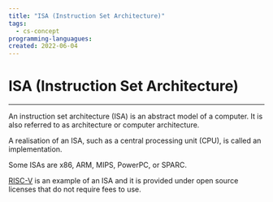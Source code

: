 ```yaml
---
title: "ISA (Instruction Set Architecture)"
tags:
  - cs-concept
programming-languagues:
created: 2022-06-04
---
```

# ISA (Instruction Set Architecture)
---
An instruction set architecture (ISA) is an abstract model of a computer. It is also referred to as architecture or computer architecture. 

A realisation of an ISA, such as a central processing unit (CPU), is called an implementation. 

Some ISAs are x86, ARM, MIPS, PowerPC, or SPARC.

[RISC-V](riscv.md) is an example of an ISA and it is provided under open source licenses that do not require fees to use.